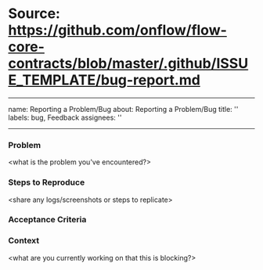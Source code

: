 # Source: https://github.com/onflow/flow-core-contracts/blob/master/.github/ISSUE_TEMPLATE/bug-report.md

---
name: Reporting a Problem/Bug
about: Reporting a Problem/Bug
title: ''
labels: bug, Feedback
assignees: ''

---

### Problem

<what is the problem you've encountered?> 

### Steps to Reproduce 

<share any logs/screenshots or steps to replicate>

### Acceptance Criteria

<if any>
  
### Context

<what are you currently working on that this is blocking?>
